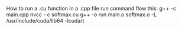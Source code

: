 How to run a .cu function in a .cpp file
run command flow this: 
g++ -c main.cpp
nvcc - c softmax.cu
g++ -o run main.o softmax.o -L /usr/include/cuda/lib64 -lcudart
